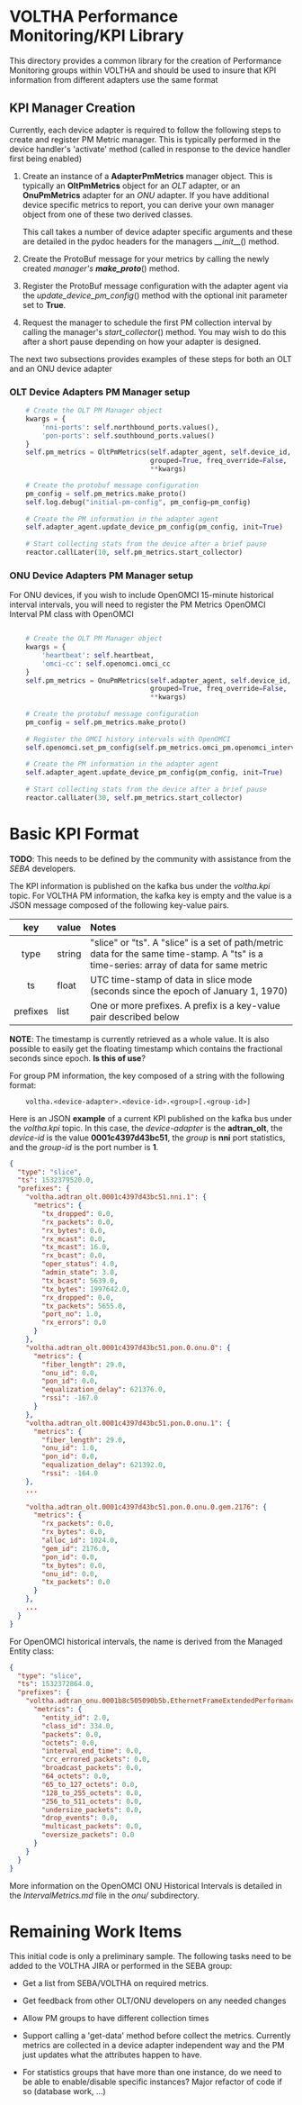 # VOLTHA Performance Monitoring/KPI Library

This directory provides a common library for the creation of Performance Monitoring groups
within VOLTHA and should be used to insure that KPI information from different adapters use
the same format

## KPI Manager Creation

Currently, each device adapter is required to follow the following steps to create and
register PM Metric manager. This is typically performed in the device handler's
'activate' method (called in response to the device handler first being enabled)

1. Create an instance of a **AdapterPmMetrics** manager object. This is typically an
   **OltPmMetrics** object for an _OLT_ adapter, or an **OnuPmMetrics** adapter for an
   _ONU_ adapter. If you have additional device specific metrics to report, you can
   derive your own manager object from one of these two derived classes.
   
   This call takes a number of device adapter specific arguments and these are detailed
   in the pydoc headers for the managers _\_\_init___() method.
   
2. Create the ProtoBuf message for your metrics by calling the newly created _manager's_
   **_make_proto_**() method. 
   
3. Register the ProtoBuf message configuration with the adapter agent via the 
   _update_device_pm_config_() method with the optional init parameter set to **True**.
   
4. Request the manager to schedule the first PM collection interval by calling the
   manager's _start_collector_() method. You may wish to do this after a short pause
   depending on how your adapter is designed.
   
The next two subsections provides examples of these steps for both an OLT and an ONU
device adapter  

### OLT Device Adapters PM Manager setup

```python
    # Create the OLT PM Manager object
    kwargs = {
        'nni-ports': self.northbound_ports.values(),
        'pon-ports': self.southbound_ports.values()
    }
    self.pm_metrics = OltPmMetrics(self.adapter_agent, self.device_id,
                                   grouped=True, freq_override=False,
                                   **kwargs)

    # Create the protobuf message configuration
    pm_config = self.pm_metrics.make_proto()
    self.log.debug("initial-pm-config", pm_config=pm_config)
    
    # Create the PM information in the adapter agent
    self.adapter_agent.update_device_pm_config(pm_config, init=True)
        
    # Start collecting stats from the device after a brief pause
    reactor.callLater(10, self.pm_metrics.start_collector)
```

### ONU Device Adapters PM Manager setup

For ONU devices, if you wish to include OpenOMCI 15-minute historical interval
intervals, you will need to register the PM Metrics OpenOMCI Interval PM class
with OpenOMCI

```python

    # Create the OLT PM Manager object
    kwargs = {
        'heartbeat': self.heartbeat,
        'omci-cc': self.openomci.omci_cc
    }
    self.pm_metrics = OnuPmMetrics(self.adapter_agent, self.device_id,
                                   grouped=True, freq_override=False,
                                   **kwargs)
                                   
    # Create the protobuf message configuration
    pm_config = self.pm_metrics.make_proto()
    
    # Register the OMCI history intervals with OpenOMCI
    self.openomci.set_pm_config(self.pm_metrics.omci_pm.openomci_interval_pm)
    
    # Create the PM information in the adapter agent
    self.adapter_agent.update_device_pm_config(pm_config, init=True)
    
    # Start collecting stats from the device after a brief pause
    reactor.callLater(30, self.pm_metrics.start_collector)
```

# Basic KPI Format

**TODO**: This needs to be defined by the community with assistance from the _SEBA_
developers.

The KPI information is published on the kafka bus under the _voltha.kpi_ topic. For 
VOLTHA PM information, the kafka key is empty and the value is a JSON message composed
of the following key-value pairs.

| key      | value  | Notes |
| :-:      | :----- | :---- |
| type     | string | "slice" or "ts". A "slice" is a set of path/metric data for the same time-stamp. A "ts" is a time-series: array of data for same metric |
| ts       | float  | UTC time-stamp of data in slice mode (seconds since the epoch of January 1, 1970) |
| prefixes | list   | One or more prefixes.  A prefix is a key-value pair described below |

**NOTE**: The timestamp is currently retrieved as a whole value. It is also possible to easily get
the floating timestamp which contains the fractional seconds since epoch. **Is this of use**?

For group PM information, the key composed of a string with the following format:
```
    voltha.<device-adapter>.<device-id>.<group>[.<group-id>]
```
Here is an JSON **example** of a current KPI published on the kafka bus under the 
_voltha.kpi_ topic. In this case, the _device-adapter_ is the **adtran_olt**, the _device-id_ is
the value **0001c4397d43bc51**, the _group_ is **nni** port statistics, and the _group-id_ is the
port number is **1**.

```json
{
  "type": "slice",
  "ts": 1532379520.0,
  "prefixes": {
    "voltha.adtran_olt.0001c4397d43bc51.nni.1": {
      "metrics": {
        "tx_dropped": 0.0,
        "rx_packets": 0.0,
        "rx_bytes": 0.0,
        "rx_mcast": 0.0,
        "tx_mcast": 16.0,
        "rx_bcast": 0.0,
        "oper_status": 4.0,
        "admin_state": 3.0,
        "tx_bcast": 5639.0,
        "tx_bytes": 1997642.0,
        "rx_dropped": 0.0,
        "tx_packets": 5655.0,
        "port_no": 1.0,
        "rx_errors": 0.0
      }
    },
    "voltha.adtran_olt.0001c4397d43bc51.pon.0.onu.0": {
      "metrics": {
        "fiber_length": 29.0,
        "onu_id": 0.0,
        "pon_id": 0.0,
        "equalization_delay": 621376.0,
        "rssi": -167.0
      }
    },
    "voltha.adtran_olt.0001c4397d43bc51.pon.0.onu.1": {
      "metrics": {
        "fiber_length": 29.0,
        "onu_id": 1.0,
        "pon_id": 0.0,
        "equalization_delay": 621392.0,
        "rssi": -164.0
    },
    ...
              
    "voltha.adtran_olt.0001c4397d43bc51.pon.0.onu.0.gem.2176": {
      "metrics": {
        "rx_packets": 0.0,
        "rx_bytes": 0.0,
        "alloc_id": 1024.0,
        "gem_id": 2176.0,
        "pon_id": 0.0,
        "tx_bytes": 0.0,
        "onu_id": 0.0,
        "tx_packets": 0.0
      }
    },
    ...
  }
}

```

For OpenOMCI historical intervals, the name is derived from the Managed Entity class:

```json
{
  "type": "slice",
  "ts": 1532372864.0,
  "prefixes": {
    "voltha.adtran_onu.0001b8c505090b5b.EthernetFrameExtendedPerformanceMonitoring": {
      "metrics": {
        "entity_id": 2.0,
        "class_id": 334.0,
        "packets": 0.0,
        "octets": 0.0,
        "interval_end_time": 0.0,
        "crc_errored_packets": 0.0,
        "broadcast_packets": 0.0,
        "64_octets": 0.0,
        "65_to_127_octets": 0.0,
        "128_to_255_octets": 0.0,
        "256_to_511_octets": 0.0,
        "undersize_packets": 0.0,
        "drop_events": 0.0,
        "multicast_packets": 0.0,
        "oversize_packets": 0.0
      }
    }
  }
}
```
More information on the OpenOMCI ONU Historical Intervals is detailed in the _IntervalMetrics.md_
file in the _onu/_ subdirectory.

# Remaining Work Items

This initial code is only a preliminary sample. The following tasks need to be
added to the VOLTHA JIRA or performed in the SEBA group:
    
- Get a list from SEBA/VOLTHA on required metrics.

- Get feedback from other OLT/ONU developers on any needed changes

- Allow PM groups to have different collection times

- Support calling a 'get-data' method before collect the metrics.  Currently metrics are collected
  in a device adapter independent way and the PM just updates what the attributes happen to have.

- For statistics groups that have more than one instance, do we need to be able to
  enable/disable specific instances? Major refactor of code if so (database work, ...)

